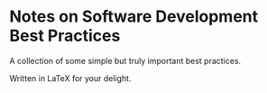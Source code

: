 # Notes on Software Development Best Practices

A collection of some simple but truly important best practices.

Written in LaTeX for your delight.
